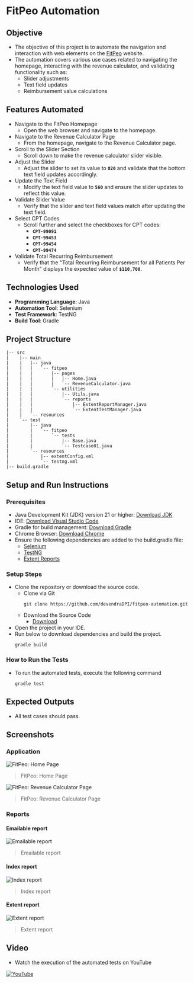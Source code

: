 # FitPeo Automation
## Objective
* The objective of this project is to automate the navigation and interaction with web elements on the [FitPeo](https://www.fitpeo.com/) website.
* The automation covers various use cases related to navigating the homepage, interacting with the revenue calculator, and validating functionality such as:
    * Slider adjustments
    * Text field updates
    * Reimbursement value calculations

## Features Automated
* Navigate to the FitPeo Homepage
    * Open the web browser and navigate to the homepage.
* Navigate to the Revenue Calculator Page
    * From the homepage, navigate to the Revenue Calculator page.
* Scroll to the Slider Section
    * Scroll down to make the revenue calculator slider visible.
* Adjust the Slider
    * Adjust the slider to set its value to **`820`** and validate that the bottom text field updates accordingly.
* Update the Text Field
    * Modify the text field value to **`560`** and ensure the slider updates to reflect this value.
* Validate Slider Value
    * Verify that the slider and text field values match after updating the text field.
* Select CPT Codes
    * Scroll further and select the checkboxes for CPT codes:
        * **`CPT-99091`**
        * **`CPT-99453`**
        * **`CPT-99454`**
        * **`CPT-99474`**
* Validate Total Recurring Reimbursement
    * Verify that the "Total Recurring Reimbursement for all Patients Per Month" displays the expected value of **`$110,700`**.

## Technologies Used
* **Programming Language**: Java
* **Automation Tool**: Selenium
* **Test Framework**: TestNG
* **Build Tool**: Gradle

## Project Structure
```plaintext
|-- src
|    |-- main
|    |   |-- java
|    |   |   `-- fitpeo
|    |   |       |-- pages
|    |   |       |   |-- Home.java
|    |   |       |   `-- RevenueCalculator.java
|    |   |       `-- utilities
|    |   |           |-- Utils.java
|    |   |           `-- reports
|    |   |               |-- ExtentReportManager.java
|    |   |               `-- ExtentTestManager.java
|    |   `-- resources
|    `-- test
|        |-- java
|        |   `-- fitpeo
|        |       `-- tests
|        |           |-- Base.java
|        |           `-- Testcase01.java
|        `-- resources
|            |-- extentConfig.xml
|            `-- testng.xml
|-- build.gradle
```

## Setup and Run Instructions
### Prerequisites
* Java Development Kit (JDK) version 21 or higher: [Download JDK](https://www.oracle.com/in/java/technologies/downloads/)
* IDE: [Download Visual Studio Code](https://code.visualstudio.com/download)
* Gradle for build management: [Download Gradle](https://gradle.org/install/)
* Chrome Browser: [Download Chrome](https://www.google.com/intl/en_in/chrome/)
* Ensure the following dependencies are added to the build.gradle file:
    * [Selenium](https://mvnrepository.com/artifact/org.seleniumhq.selenium/selenium-java)
    * [TestNG](https://mvnrepository.com/artifact/org.testng/testng)
    * [Extent Reports](https://mvnrepository.com/artifact/com.relevantcodes/extentreports)

### Setup Steps
* Clone the repository or download the source code.
    * Clone via Git
        ```plaintext
        git clone https://github.com/devendraDPI/fitpeo-automation.git
        ```
    * Download the Source Code
        * [Download](https://github.com/devendraDPI/fitpeo-automation/archive/refs/heads/main.zip)
* Open the project in your IDE.
* Run below to download dependencies and build the project.
    ```plaintext
    gradle build
    ```

### How to Run the Tests
* To run the automated tests, execute the following command
  ```plaintext
  gradle test
  ```

## Expected Outputs
* All test cases should pass.

## Screenshots
### Application
![FitPeo: Home Page](screenshots/screenshot20241126151357.png "FitPeo: Home Page")
> FitPeo: Home Page

![FitPeo: Revenue Calculator Page](screenshots/screenshot20241126151409.png "FitPeo: Revenue Calculator Page")
> FitPeo: Revenue Calculator Page

### Reports
#### Emailable report
![Emailable report](screenshots/screenshot20241126154557.png "Emailable report")
> Emailable report

#### Index report
![Index report](screenshots/screenshot20241126154643.png "Index report")
> Index report

#### Extent report
![Extent report](screenshots/screenshot20241126154715.png "Extent report")
> Extent report

## Video
* Watch the execution of the automated tests on YouTube

[![YouTube](https://i9.ytimg.com/vi/XmMecvNgG9I/mqdefault.jpg?v=674592ce&sqp=CMSslroG&rs=AOn4CLAHXqcNZoJLeOz5rANMTZf0WOv91g)](https://www.youtube.com/watch?v=XmMecvNgG9I "FitPeo Automation")
